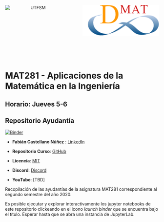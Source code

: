 <header>
<img src="https://upload.wikimedia.org/wikipedia/commons/4/47/Logo_UTFSM.png" width=200 alt="UTFSM" align="left"/>
<img src="./images/dmat.png" alt="DMAT" align="right"/>
</header>
</br></br></br></br></br>

</br>
</br>

# MAT281 - Aplicaciones de la Matemática en la Ingeniería

## Horario: Jueves 5-6

## Repositorio Ayudantía


[![Binder](https://mybinder.org/badge_logo.svg)](https://mybinder.org/v2/gh/FabianCastellano/Ayu_MAT281/master)

* __Fabián Castellano Núñez__ : [LinkedIn](https://www.linkedin.com/in/fabi%C3%A1n-castellano-n%C3%BA%C3%B1ez-3968a9149)

* __Repositorio Curso__: [GitHub](https://aoguedao.github.io/mat281_2020S2/lessons/M1L01_about_mat281.html#programa-del-curso-tentativo)

* __Licencia__: [MIT](./LICENCE.md)

* __Discord__: [Discord](https://discord.gg/BzkAQdV)

* __YouTube__: [TBD]

Recopilación de las ayudantías de la asignatura MAT281 correspondiente al segundo semestre del año 2020.

Es posible ejecutar y explorar interactivamente los jupyter notebooks de este repositorio clickeando en el icono _launch binder_ que se encuentra bajo el título. Esperar hasta que se abra una instancia de JupyterLab.

